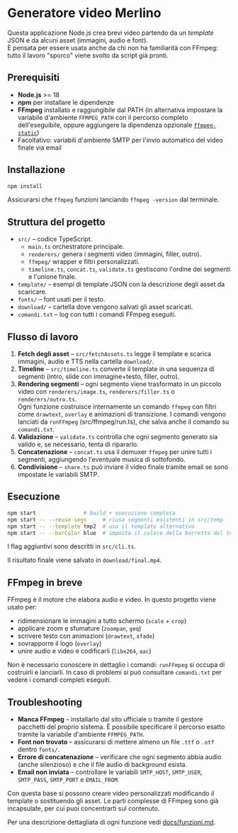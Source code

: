 # Generatore video Merlino

Questa applicazione Node.js crea brevi video partendo da un *template* JSON e da alcuni asset (immagini, audio e font).  
È pensata per essere usata anche da chi non ha familiarità con FFmpeg: tutto il lavoro "sporco" viene svolto da script già pronti.

## Prerequisiti
- **Node.js** >= 18
- **npm** per installare le dipendenze
- **FFmpeg** installato e raggiungibile dal PATH (in alternativa impostare
  la variabile d'ambiente `FFMPEG_PATH` con il percorso completo dell'eseguibile,
  oppure aggiungere la dipendenza opzionale [`ffmpeg-static`](https://www.npmjs.com/package/ffmpeg-static))
- Facoltativo: variabili d'ambiente SMTP per l'invio automatico del video finale via email

## Installazione
```bash
npm install
```

Assicurarsi che `ffmpeg` funzioni lanciando `ffmpeg -version` dal terminale.

## Struttura del progetto
- `src/` – codice TypeScript.
  - `main.ts` orchestratore principale.
  - `renderers/` genera i segmenti video (immagini, filler, outro).
  - `ffmpeg/` wrapper e filtri personalizzati.
  - `timeline.ts`, `concat.ts`, `validate.ts` gestiscono l'ordine dei segmenti e l'unione finale.
- `template/` – esempi di template JSON con la descrizione degli asset da scaricare.
- `fonts/` – font usati per il testo.
- `download/` – cartella dove vengono salvati gli asset scaricati.
- `comandi.txt` – log con tutti i comandi FFmpeg eseguiti.

## Flusso di lavoro
1. **Fetch degli asset** – `src/fetchAssets.ts` legge il template e scarica immagini, audio e TTS nella cartella `download/`.
2. **Timeline** – `src/timeline.ts` converte il template in una sequenza di segmenti (intro, slide con immagine+testo, filler, outro).
3. **Rendering segmenti** – ogni segmento viene trasformato in un piccolo video con `renderers/image.ts`, `renderers/filler.ts` o `renderers/outro.ts`.  
   Ogni funzione costruisce internamente un comando `ffmpeg` con filtri come `drawtext`, `overlay` e animazioni di transizione.  I comandi vengono lanciati da `runFFmpeg` (src/ffmpeg/run.ts), che salva anche il comando su `comandi.txt`.
4. **Validazione** – `validate.ts` controlla che ogni segmento generato sia valido e, se necessario, tenta di ripararlo.
5. **Concatenazione** – `concat.ts` usa il demuxer `ffmpeg` per unire tutti i segmenti, aggiungendo l'eventuale musica di sottofondo.
6. **Condivisione** – `share.ts` può inviare il video finale tramite email se sono impostate le variabili SMTP.

## Esecuzione
```bash
npm start               # build + esecuzione completa
npm start -- --reuse-segs     # riusa segmenti esistenti in src/temp
npm start -- --template tmp2  # usa il template alternativo
npm start -- --barColor blue  # imposta il colore della barretta del testo

```
I flag aggiuntivi sono descritti in `src/cli.ts`.

Il risultato finale viene salvato in `download/final.mp4`.

## FFmpeg in breve
FFmpeg è il motore che elabora audio e video. In questo progetto viene usato per:
- ridimensionare le immagini a tutto schermo (`scale` + `crop`)
- applicare zoom e sfumature (`zoompan`, `geq`)
- scrivere testo con animazioni (`drawtext`, `xfade`)
- sovrapporre il logo (`overlay`)
- unire audio e video e codificarli (`libx264`, `aac`)

Non è necessario conoscere in dettaglio i comandi: `runFFmpeg` si occupa di costruirli e lanciarli.  In caso di problemi si può consultare `comandi.txt` per vedere i comandi completi eseguiti.

## Troubleshooting
- **Manca FFmpeg** – installarlo dal sito ufficiale o tramite il gestore pacchetti del proprio sistema. È possibile specificare il percorso esatto tramite la variabile d'ambiente `FFMPEG_PATH`.
- **Font non trovato** – assicurarsi di mettere almeno un file `.ttf` o `.otf` dentro `fonts/`.
- **Errore di concatenazione** – verificare che ogni segmento abbia audio (anche silenzioso) e che il file audio di background esista.
- **Email non inviata** – controllare le variabili `SMTP_HOST`, `SMTP_USER`, `SMTP_PASS`, `SMTP_PORT` e `EMAIL_FROM`.

Con questa base si possono creare video personalizzati modificando il template o sostituendo gli asset.  Le parti complesse di FFmpeg sono già incapsulate, per cui puoi concentrarti sul contenuto.

Per una descrizione dettagliata di ogni funzione vedi [docs/funzioni.md](docs/funzioni.md).
